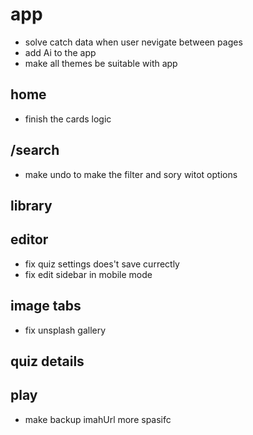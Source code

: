 # app

- solve catch data when user nevigate between pages
- add Ai to the app
- make all themes be suitable with app

## home

- finish the cards logic

## /search

- make undo to make the filter and sory witot options

## library

## editor

- fix quiz settings does't save currectly
- fix edit sidebar in mobile mode

## image tabs

- fix unsplash gallery

## quiz details

## play

- make backup imahUrl more spasifc
